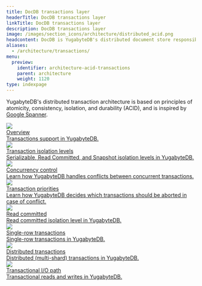 ```yaml
---
title: DocDB transactions layer
headerTitle: DocDB transactions layer
linkTitle: DocDB transactions layer
description: DocDB transactions layer
image: /images/section_icons/architecture/distributed_acid.png
headcontent: DocDB is YugabyteDB's distributed document store responsible for transactions, sharding, replication, and persistence.
aliases:
  - /architecture/transactions/
menu:
  preview:
    identifier: architecture-acid-transactions
    parent: architecture
    weight: 1120
type: indexpage
---
```

YugabyteDB's distributed transaction architecture is based on principles of atomicity, consistency, isolation, and durability (ACID), and is inspired by <a href="https://research.google.com/archive/spanner-osdi2012.pdf">Google Spanner</a>.

<div class="row">

  <div class="col-12 col-md-6 col-lg-12 col-xl-6">
    <a class="section-link icon-offset" href="transactions-overview/">
      <div class="head">
        <img class="icon" src="/images/section_icons/architecture/distributed_acid.png" aria-hidden="true" />
        <div class="title">Overview</div>
      </div>
      <div class="body">
        Transactions support in YugabyteDB.
      </div>
    </a>
  </div>

  <div class="col-12 col-md-6 col-lg-12 col-xl-6">
    <a class="section-link icon-offset" href="isolation-levels/">
      <div class="head">
        <img class="icon" src="/images/section_icons/architecture/distributed_acid.png" aria-hidden="true" />
        <div class="title">Transaction isolation levels</div>
      </div>
      <div class="body">
        Serializable, Read Committed, and Snapshot isolation levels in YugabyteDB.
      </div>
    </a>
  </div>

  <div class="col-12 col-md-6 col-lg-12 col-xl-6">
    <a class="section-link icon-offset" href="concurrency-control/">
      <div class="head">
        <img class="icon" src="/images/section_icons/architecture/distributed_acid.png" aria-hidden="true" />
        <div class="title">Concurrency control</div>
      </div>
      <div class="body">
        Learn how YugabyteDB handles conflicts between concurrent transactions.
      </div>
    </a>
  </div>

  <div class="col-12 col-md-6 col-lg-12 col-xl-6">
    <a class="section-link icon-offset" href="transaction-priorities/">
      <div class="head">
        <img class="icon" src="/images/section_icons/architecture/distributed_acid.png" aria-hidden="true" />
        <div class="title">Transaction priorities</div>
      </div>
      <div class="body">
        Learn how YugabyteDB decides which transactions should be aborted in case of conflict.
      </div>
    </a>
  </div>

  <div class="col-12 col-md-6 col-lg-12 col-xl-6">
    <a class="section-link icon-offset" href="read-committed/">
      <div class="head">
        <img class="icon" src="/images/section_icons/architecture/distributed_acid.png" aria-hidden="true" />
        <div class="title">Read committed</div>
      </div>
      <div class="body">
        Read committed isolation level in YugabyteDB.
      </div>
    </a>
  </div>

  <div class="col-12 col-md-6 col-lg-12 col-xl-6">
    <a class="section-link icon-offset" href="single-row-transactions/">
      <div class="head">
        <img class="icon" src="/images/section_icons/architecture/distributed_acid.png" aria-hidden="true" />
        <div class="title">Single-row transactions</div>
      </div>
      <div class="body">
        Single-row transactions in YugabyteDB.
      </div>
    </a>
  </div>

  <div class="col-12 col-md-6 col-lg-12 col-xl-6">
    <a class="section-link icon-offset" href="distributed-txns/">
      <div class="head">
        <img class="icon" src="/images/section_icons/architecture/distributed_acid.png" aria-hidden="true" />
        <div class="title">Distributed transactions</div>
      </div>
      <div class="body">
        Distributed (multi-shard) transactions in YugabyteDB.
      </div>
    </a>
  </div>

  <div class="col-12 col-md-6 col-lg-12 col-xl-6">
    <a class="section-link icon-offset" href="transactional-io-path/">
      <div class="head">
        <img class="icon" src="/images/section_icons/architecture/distributed_acid.png" aria-hidden="true" />
        <div class="title">Transactional I/O path</div>
      </div>
      <div class="body">
        Transactional reads and writes in YugabyteDB.
      </div>
    </a>
  </div>
</div>

